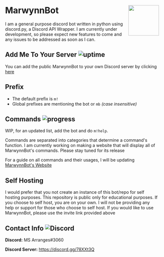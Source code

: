 # MarwynnBot <img src="https://i.kym-cdn.com/photos/images/original/000/762/243/edd.jpg" height="100" width="100" align="right">
I am a general purpose discord bot written in python using discord.py, a Discord API Wrapper. I am currently under
development, so please expect new features to come and any issues to be addressed as soon as I can.

## Add Me To Your Server ![uptime](https://img.shields.io/badge/uptime-90.0%25-brightgreen)
You can add the public MarwynnBot to your own Discord server by clicking [here](https://discord.com/oauth2/authorize?client_id=623317451811061763&scope=bot&permissions=2146958583)

## Prefix
- The default prefix is `m!`
- Global prefixes are mentioning the bot or `mb` *(case insensitive)*

## Commands ![progress](https://img.shields.io/badge/coverage-20%25-orange)
WIP, for an updated list, add the bot and do `m!help`.

Commands are separated into categories that determine a command's function. I am currently working on making a website
that will display all of MarwynnBot's commands. Please stay tuned for its release

For a guide on all commands and their usages, I will be updating [MarwynnBot's Website](http://www.marwynnbot.tk)
## Self Hosting
I would prefer that you not create an instance of this bot/repo for self hosting purposes. This repository is
public only for educational purposes. If you choose to self host, you are on your own. I will not be providing any
help or support for those who choose to self host. If you would like to use MarwynnBot, please use the invite
link provided above

## Contact Info ![Discord](https://img.shields.io/discord/707981159748993084?color=blue&label=Discord)
**Discord:** MS Arranges#3060

**Discord Server:** https://discord.gg/78XXt3Q